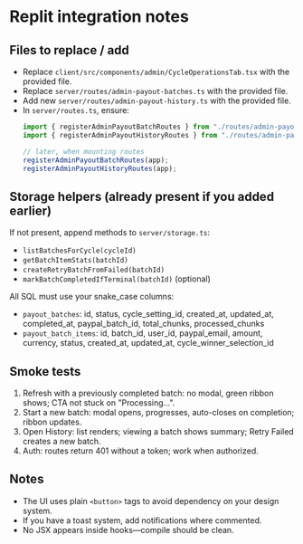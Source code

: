 # Replit integration notes

## Files to replace / add
- Replace `client/src/components/admin/CycleOperationsTab.tsx` with the provided file.
- Replace `server/routes/admin-payout-batches.ts` with the provided file.
- Add new `server/routes/admin-payout-history.ts` with the provided file.
- In `server/routes.ts`, ensure:
  ```ts
  import { registerAdminPayoutBatchRoutes } from "./routes/admin-payout-batches";
  import { registerAdminPayoutHistoryRoutes } from "./routes/admin-payout-history";

  // later, when mounting routes
  registerAdminPayoutBatchRoutes(app);
  registerAdminPayoutHistoryRoutes(app);
  ```

## Storage helpers (already present if you added earlier)
If not present, append methods to `server/storage.ts`:
- `listBatchesForCycle(cycleId)`
- `getBatchItemStats(batchId)`
- `createRetryBatchFromFailed(batchId)`
- `markBatchCompletedIfTerminal(batchId)` (optional)

All SQL must use your snake_case columns:
- `payout_batches`: id, status, cycle_setting_id, created_at, updated_at, completed_at, paypal_batch_id, total_chunks, processed_chunks
- `payout_batch_items`: id, batch_id, user_id, paypal_email, amount, currency, status, created_at, updated_at, cycle_winner_selection_id

## Smoke tests
1. Refresh with a previously completed batch: no modal, green ribbon shows; CTA not stuck on "Processing...".
2. Start a new batch: modal opens, progresses, auto-closes on completion; ribbon updates.
3. Open History: list renders; viewing a batch shows summary; Retry Failed creates a new batch.
4. Auth: routes return 401 without a token; work when authorized.

## Notes
- The UI uses plain `<button>` tags to avoid dependency on your design system.
- If you have a toast system, add notifications where commented.
- No JSX appears inside hooks—compile should be clean.
